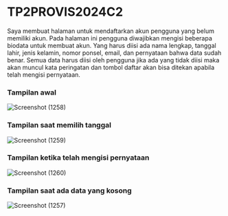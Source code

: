 # TP2PROVIS2024C2

Saya membuat halaman untuk mendaftarkan akun pengguna yang belum memiliki akun. Pada halaman ini pengguna diwajibkan mengisi beberapa biodata untuk membuat akun.
Yang harus diisi ada nama lengkap, tanggal lahir, jenis kelamin, nomor ponsel, email, dan pernyataan bahwa data sudah benar.
Semua data harus diisi oleh pengguna jika ada yang tidak diisi maka akan muncul kata peringatan dan tombol daftar akan bisa ditekan apabila telah mengisi pernyataan.

### Tampilan awal
![Screenshot (1258)](https://github.com/shidiqas/TP2PROVIS2024C2/assets/118581965/5c0b1dad-f657-47a8-ae08-b62b58001760)

### Tampilan saat memilih tanggal
![Screenshot (1259)](https://github.com/shidiqas/TP2PROVIS2024C2/assets/118581965/26d83978-3a3d-46ab-914a-c6a6a711f229)

### Tampilan ketika telah mengisi pernyataan
![Screenshot (1260)](https://github.com/shidiqas/TP2PROVIS2024C2/assets/118581965/ee7efca2-21b2-402b-b5d7-27cdaa6b512b)

### Tampilan saat ada data yang kosong
![Screenshot (1257)](https://github.com/shidiqas/TP2PROVIS2024C2/assets/118581965/407c93ca-fce1-4a0f-920c-605f19edc6fb)
